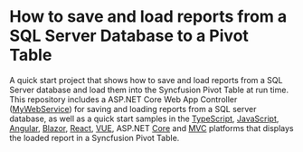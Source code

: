 # How to save and load reports from a SQL Server Database to a Pivot Table

A quick start project that shows how to save and load reports from a SQL Server database and load them into the Syncfusion Pivot Table at run time. This repository includes a ASP.NET Core Web App Controller ([MyWebService](./MyWebService/)) for saving and loading reports from a SQL server database, as well as a quick start samples in the [TypeScript](./Typescript/), [JavaScript](./Javascript/), [Angular](./Angular/), [Blazor](./Blazor/), [React](./React/), [VUE](./VUE/), ASP.NET [Core](./Core/) and [MVC](./MVC/) platforms that displays the loaded report in a Syncfusion Pivot Table.
